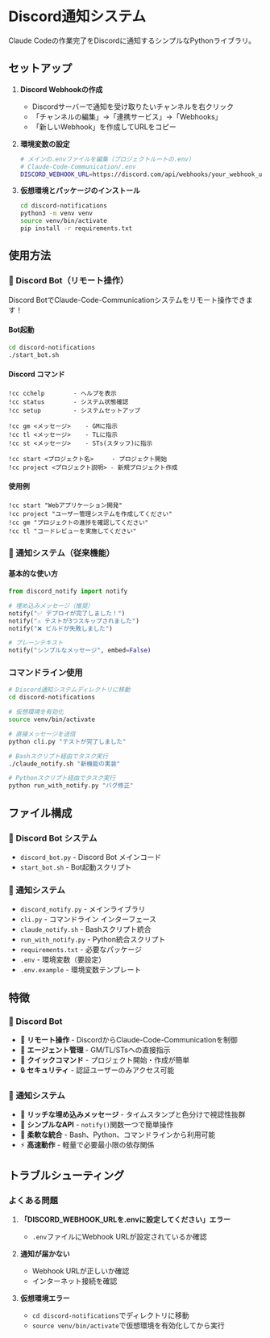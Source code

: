 # Discord通知システム

Claude Codeの作業完了をDiscordに通知するシンプルなPythonライブラリ。

## セットアップ

1. **Discord Webhookの作成**
   - Discordサーバーで通知を受け取りたいチャンネルを右クリック
   - 「チャンネルの編集」→「連携サービス」→「Webhooks」
   - 「新しいWebhook」を作成してURLをコピー

2. **環境変数の設定**
   ```bash
   # メインの.envファイルを編集（プロジェクトルートの.env）
   # Claude-Code-Communication/.env
   DISCORD_WEBHOOK_URL=https://discord.com/api/webhooks/your_webhook_url
   ```

3. **仮想環境とパッケージのインストール**
   ```bash
   cd discord-notifications
   python3 -m venv venv
   source venv/bin/activate
   pip install -r requirements.txt
   ```

## 使用方法

### 🤖 Discord Bot（リモート操作）

Discord BotでClaude-Code-Communicationシステムをリモート操作できます！

#### Bot起動
```bash
cd discord-notifications
./start_bot.sh
```

#### Discord コマンド
```
!cc cchelp        - ヘルプを表示
!cc status        - システム状態確認
!cc setup         - システムセットアップ

!cc gm <メッセージ>    - GMに指示
!cc tl <メッセージ>    - TLに指示
!cc st <メッセージ>    - STs(スタッフ)に指示

!cc start <プロジェクト名>     - プロジェクト開始
!cc project <プロジェクト説明> - 新規プロジェクト作成
```

#### 使用例
```
!cc start "Webアプリケーション開発"
!cc project "ユーザー管理システムを作成してください"
!cc gm "プロジェクトの進捗を確認してください"
!cc tl "コードレビューを実施してください"
```

### 📱 通知システム（従来機能）

#### 基本的な使い方

```python
from discord_notify import notify

# 埋め込みメッセージ（推奨）
notify("✅ デプロイが完了しました！")
notify("⚠️ テストが3つスキップされました")
notify("❌ ビルドが失敗しました")

# プレーンテキスト
notify("シンプルなメッセージ", embed=False)
```

### コマンドライン使用

```bash
# Discord通知システムディレクトリに移動
cd discord-notifications

# 仮想環境を有効化
source venv/bin/activate

# 直接メッセージを送信
python cli.py "テストが完了しました"

# Bashスクリプト経由でタスク実行
./claude_notify.sh "新機能の実装"

# Pythonスクリプト経由でタスク実行
python run_with_notify.py "バグ修正"
```

## ファイル構成

### 🤖 Discord Bot システム
- `discord_bot.py` - Discord Bot メインコード
- `start_bot.sh` - Bot起動スクリプト

### 📱 通知システム
- `discord_notify.py` - メインライブラリ
- `cli.py` - コマンドライン インターフェース
- `claude_notify.sh` - Bashスクリプト統合
- `run_with_notify.py` - Python統合スクリプト
- `requirements.txt` - 必要なパッケージ
- `.env` - 環境変数（要設定）
- `.env.example` - 環境変数テンプレート

## 特徴

### 🤖 Discord Bot
- 🎯 **リモート操作** - DiscordからClaude-Code-Communicationを制御
- 👥 **エージェント管理** - GM/TL/STsへの直接指示
- 🚀 **クイックコマンド** - プロジェクト開始・作成が簡単
- 🔒 **セキュリティ** - 認証ユーザーのみアクセス可能

### 📱 通知システム
- 🎨 **リッチな埋め込みメッセージ** - タイムスタンプと色分けで視認性抜群
- 🚀 **シンプルなAPI** - `notify()`関数一つで簡単操作
- 🔧 **柔軟な統合** - Bash、Python、コマンドラインから利用可能
- ⚡ **高速動作** - 軽量で必要最小限の依存関係

## トラブルシューティング

### よくある問題

1. **「DISCORD_WEBHOOK_URLを.envに設定してください」エラー**
   - `.env`ファイルにWebhook URLが設定されているか確認

2. **通知が届かない**
   - Webhook URLが正しいか確認
   - インターネット接続を確認

3. **仮想環境エラー**
   - `cd discord-notifications`でディレクトリに移動
   - `source venv/bin/activate`で仮想環境を有効化してから実行

